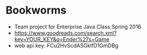 # Bookworms
* Team project for Enterprise Java Class Spring 2016
* https://www.goodreads.com/search.xml?key=YOUR_KEY&q=Ender%27s+Game
* web api key: FCu2HvScdASGklfD1GmDBg

